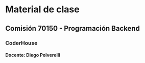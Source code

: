 # Material de clase
## Comisión 70150 - Programación Backend
### CoderHouse

#### Docente: Diego Polverelli